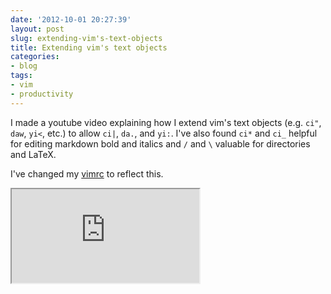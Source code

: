 ```yaml
---
date: '2012-10-01 20:27:39'
layout: post
slug: extending-vim's-text-objects
title: Extending vim's text objects
categories:
- blog
tags:
- vim
- productivity
---
```


I made a youtube video explaining how I extend vim's text objects (e.g. `ci"`, `daw`, `yi<`, etc.) to allow `ci|`, `da.`, and `yi:`. I've also found `ci*` and `ci_` helpful for editing markdown bold and italics and `/` and `\` valuable for directories and LaTeX.

I've changed my [vimrc](https://www.dropbox.com/s/rsx0su1cravnjip/vimrc) to reflect this.

<iframe src="http://www.youtube.com/embed/0F4FgiVWvB8"></iframe>
